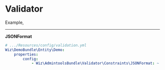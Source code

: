Validator
=================

Example,

---
**JSONFormat**
```yaml
# .../Resources/config/validation.yml
Wiz\DemoBundle\Entity\Demo:
    properties:
        config:
            - Wiz\AdmintoolsBundle\Validator\Constraints\JSONFormat: ~
```
